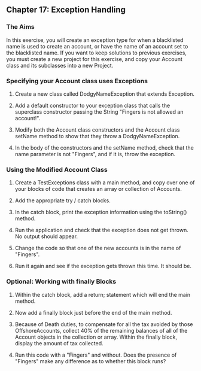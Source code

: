 ## Chapter 17: Exception Handling

### The Aims

In this exercise, you will create an exception type for when a blacklisted name is used to create an account, or have the name of an account set to the blacklisted name. If you want to keep solutions to previous exercises, you must create a new project for this exercise, and copy your Account class and its subclasses into a new Project.

### Specifying your Account class uses Exceptions 

1.	Create a new class called DodgyNameException that extends Exception.

2.	Add a default constructor to your exception class that calls the superclass constructor passing the String "Fingers is not allowed an account!". 

3.	Modify both the Account class constructors and the Account class setName method to show that they throw a DodgyNameException.

4.	In the body of the constructors and the setName method, check that the name parameter is not "Fingers", and if it is, throw the exception.

### Using the Modified Account Class

1.	Create a TestExceptions class with a main method, and copy over one of your blocks of code that creates an array or collection of Accounts.

2.	Add the appropriate try / catch blocks.

3.	In the catch block, print the exception information using the toString() method.

4.	Run the application and check that the exception does not get thrown. No output should appear.

5.	Change the code so that one of the new accounts is in the name of "Fingers".

6.	Run it again and see if the exception gets thrown this time. It should be.

### Optional: Working with finally Blocks

1.	Within the catch block, add a return; statement which will end the main method.

2.	Now add a finally block just before the end of the main method.

3.	Because of Death duties, to compensate for all the tax avoided 
by those OffshoreAccounts, collect 40% of the remaining balances of all of the Account objects in the collection or array. Within the finally block, display the amount of tax collected.

4.	Run this code with a "Fingers" and without. Does the presence of "Fingers" make any difference as to whether this block runs?
